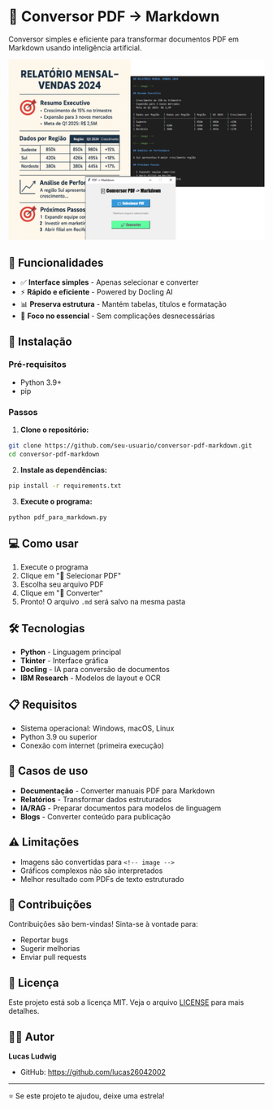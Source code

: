 # 📄 Conversor PDF → Markdown

Conversor simples e eficiente para transformar documentos PDF em Markdown usando inteligência artificial.

![Demo](demo.png)

## 🚀 Funcionalidades

- ✅ **Interface simples** - Apenas selecionar e converter
- ⚡ **Rápido e eficiente** - Powered by Docling AI
- 📊 **Preserva estrutura** - Mantém tabelas, títulos e formatação
- 🎯 **Foco no essencial** - Sem complicações desnecessárias

## 🔧 Instalação

### Pré-requisitos
- Python 3.9+
- pip

### Passos

1. **Clone o repositório:**
```bash
git clone https://github.com/seu-usuario/conversor-pdf-markdown.git
cd conversor-pdf-markdown
```

2. **Instale as dependências:**
```bash
pip install -r requirements.txt
```

3. **Execute o programa:**
```bash
python pdf_para_markdown.py
```

## 💻 Como usar

1. Execute o programa
2. Clique em "📁 Selecionar PDF" 
3. Escolha seu arquivo PDF
4. Clique em "🚀 Converter"
5. Pronto! O arquivo `.md` será salvo na mesma pasta

## 🛠️ Tecnologias

- **Python** - Linguagem principal
- **Tkinter** - Interface gráfica
- **Docling** - IA para conversão de documentos
- **IBM Research** - Modelos de layout e OCR

## 📋 Requisitos

- Sistema operacional: Windows, macOS, Linux
- Python 3.9 ou superior
- Conexão com internet (primeira execução)

## 🎯 Casos de uso

- **Documentação** - Converter manuais PDF para Markdown
- **Relatórios** - Transformar dados estruturados
- **IA/RAG** - Preparar documentos para modelos de linguagem
- **Blogs** - Converter conteúdo para publicação

## ⚠️ Limitações

- Imagens são convertidas para `<!-- image -->`
- Gráficos complexos não são interpretados
- Melhor resultado com PDFs de texto estruturado

## 🤝 Contribuições

Contribuições são bem-vindas! Sinta-se à vontade para:

- Reportar bugs
- Sugerir melhorias
- Enviar pull requests

## 📄 Licença

Este projeto está sob a licença MIT. Veja o arquivo [LICENSE](LICENSE) para mais detalhes.

## 👨‍💻 Autor

**Lucas Ludwig**

- GitHub: https://github.com/lucas26042002
---

⭐ Se este projeto te ajudou, deixe uma estrela!